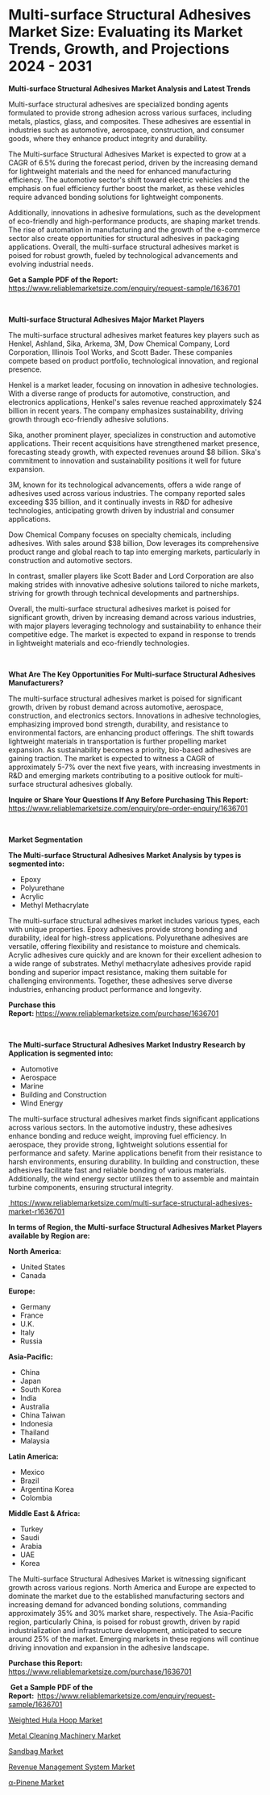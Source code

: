 <p><h1>Multi-surface Structural Adhesives Market Size: Evaluating its Market Trends, Growth, and Projections 2024 - 2031</h1></p><p><strong>Multi-surface Structural Adhesives Market Analysis and Latest Trends</strong></p>
<p><p>Multi-surface structural adhesives are specialized bonding agents formulated to provide strong adhesion across various surfaces, including metals, plastics, glass, and composites. These adhesives are essential in industries such as automotive, aerospace, construction, and consumer goods, where they enhance product integrity and durability. </p><p>The Multi-surface Structural Adhesives Market is expected to grow at a CAGR of 6.5% during the forecast period, driven by the increasing demand for lightweight materials and the need for enhanced manufacturing efficiency. The automotive sector's shift toward electric vehicles and the emphasis on fuel efficiency further boost the market, as these vehicles require advanced bonding solutions for lightweight components. </p><p>Additionally, innovations in adhesive formulations, such as the development of eco-friendly and high-performance products, are shaping market trends. The rise of automation in manufacturing and the growth of the e-commerce sector also create opportunities for structural adhesives in packaging applications. Overall, the multi-surface structural adhesives market is poised for robust growth, fueled by technological advancements and evolving industrial needs.</p></p>
<p><strong>Get a Sample PDF of the Report:&nbsp;</strong> <a href="https://www.reliablemarketsize.com/enquiry/request-sample/1636701">https://www.reliablemarketsize.com/enquiry/request-sample/1636701</a></p>
<p>&nbsp;</p>
<p><strong>Multi-surface Structural Adhesives Major Market Players</strong></p>
<p><p>The multi-surface structural adhesives market features key players such as Henkel, Ashland, Sika, Arkema, 3M, Dow Chemical Company, Lord Corporation, Illinois Tool Works, and Scott Bader. These companies compete based on product portfolio, technological innovation, and regional presence.</p><p>Henkel is a market leader, focusing on innovation in adhesive technologies. With a diverse range of products for automotive, construction, and electronics applications, Henkel's sales revenue reached approximately $24 billion in recent years. The company emphasizes sustainability, driving growth through eco-friendly adhesive solutions.</p><p>Sika, another prominent player, specializes in construction and automotive applications. Their recent acquisitions have strengthened market presence, forecasting steady growth, with expected revenues around $8 billion. Sika's commitment to innovation and sustainability positions it well for future expansion.</p><p>3M, known for its technological advancements, offers a wide range of adhesives used across various industries. The company reported sales exceeding $35 billion, and it continually invests in R&D for adhesive technologies, anticipating growth driven by industrial and consumer applications.</p><p>Dow Chemical Company focuses on specialty chemicals, including adhesives. With sales around $38 billion, Dow leverages its comprehensive product range and global reach to tap into emerging markets, particularly in construction and automotive sectors.</p><p>In contrast, smaller players like Scott Bader and Lord Corporation are also making strides with innovative adhesive solutions tailored to niche markets, striving for growth through technical developments and partnerships.</p><p>Overall, the multi-surface structural adhesives market is poised for significant growth, driven by increasing demand across various industries, with major players leveraging technology and sustainability to enhance their competitive edge. The market is expected to expand in response to trends in lightweight materials and eco-friendly technologies.</p></p>
<p>&nbsp;</p>
<p><strong>What Are The Key Opportunities For Multi-surface Structural Adhesives Manufacturers?</strong></p>
<p><p>The multi-surface structural adhesives market is poised for significant growth, driven by robust demand across automotive, aerospace, construction, and electronics sectors. Innovations in adhesive technologies, emphasizing improved bond strength, durability, and resistance to environmental factors, are enhancing product offerings. The shift towards lightweight materials in transportation is further propelling market expansion. As sustainability becomes a priority, bio-based adhesives are gaining traction. The market is expected to witness a CAGR of approximately 5-7% over the next five years, with increasing investments in R&D and emerging markets contributing to a positive outlook for multi-surface structural adhesives globally.</p></p>
<p><strong>Inquire or Share Your Questions If Any Before Purchasing This Report:</strong> <a href="https://www.reliablemarketsize.com/enquiry/pre-order-enquiry/1636701">https://www.reliablemarketsize.com/enquiry/pre-order-enquiry/1636701</a></p>
<p>&nbsp;</p>
<p><strong>Market Segmentation</strong></p>
<p><strong>The Multi-surface Structural Adhesives Market Analysis by types is segmented into:</strong></p>
<p><ul><li>Epoxy</li><li>Polyurethane</li><li>Acrylic</li><li>Methyl Methacrylate</li></ul></p>
<p><p>The multi-surface structural adhesives market includes various types, each with unique properties. Epoxy adhesives provide strong bonding and durability, ideal for high-stress applications. Polyurethane adhesives are versatile, offering flexibility and resistance to moisture and chemicals. Acrylic adhesives cure quickly and are known for their excellent adhesion to a wide range of substrates. Methyl methacrylate adhesives provide rapid bonding and superior impact resistance, making them suitable for challenging environments. Together, these adhesives serve diverse industries, enhancing product performance and longevity.</p></p>
<p><strong>Purchase this Report:&nbsp;</strong><a href="https://www.reliablemarketsize.com/purchase/1636701">https://www.reliablemarketsize.com/purchase/1636701</a></p>
<p>&nbsp;</p>
<p><strong>The Multi-surface Structural Adhesives Market Industry Research by Application is segmented into:</strong></p>
<p><ul><li>Automotive</li><li>Aerospace</li><li>Marine</li><li>Building and Construction</li><li>Wind Energy</li></ul></p>
<p><p>The multi-surface structural adhesives market finds significant applications across various sectors. In the automotive industry, these adhesives enhance bonding and reduce weight, improving fuel efficiency. In aerospace, they provide strong, lightweight solutions essential for performance and safety. Marine applications benefit from their resistance to harsh environments, ensuring durability. In building and construction, these adhesives facilitate fast and reliable bonding of various materials. Additionally, the wind energy sector utilizes them to assemble and maintain turbine components, ensuring structural integrity.</p></p>
<p><a href="https://www.reliablemarketsize.com/multi-surface-structural-adhesives-market-r1636701">&nbsp;https://www.reliablemarketsize.com/multi-surface-structural-adhesives-market-r1636701</a></p>
<p><strong>In terms of Region, the Multi-surface Structural Adhesives Market Players available by Region are:</strong></p>
<p>
    <p> <strong> North America: </strong>
        <ul>
            <li>United States</li>
            <li>Canada</li>
        </ul>
        </p> 
    <p> <strong> Europe: </strong>
        <ul>
            <li>Germany</li>
            <li>France</li>
            <li>U.K.</li>
            <li>Italy</li>
            <li>Russia</li>
        </ul>
        </p> 
    <p> <strong> Asia-Pacific: </strong>
        <ul>
            <li>China</li>
            <li>Japan</li>
            <li>South Korea</li>
            <li>India</li>
            <li>Australia</li>
            <li>China Taiwan</li>
            <li>Indonesia</li>
            <li>Thailand</li>
            <li>Malaysia</li>
        </ul>
        </p> 
    <p> <strong> Latin America: </strong>
        <ul>
            <li>Mexico</li>
            <li>Brazil</li>
            <li>Argentina Korea</li>
            <li>Colombia</li>
        </ul>
        </p> 
    <p> <strong> Middle East & Africa: </strong>
        <ul>
            <li>Turkey</li>
            <li>Saudi</li>
            <li>Arabia</li>
            <li>UAE</li>
            <li>Korea</li>
        </ul>
    </p>
    </p>
<p><p>The Multi-surface Structural Adhesives Market is witnessing significant growth across various regions. North America and Europe are expected to dominate the market due to the established manufacturing sectors and increasing demand for advanced bonding solutions, commanding approximately 35% and 30% market share, respectively. The Asia-Pacific region, particularly China, is poised for robust growth, driven by rapid industrialization and infrastructure development, anticipated to secure around 25% of the market. Emerging markets in these regions will continue driving innovation and expansion in the adhesive landscape.</p></p>
<p><strong>Purchase this Report: </strong><a href="https://www.reliablemarketsize.com/purchase/1636701">https://www.reliablemarketsize.com/purchase/1636701</a></p>
<p>&nbsp;<strong>Get a Sample PDF of the Report:&nbsp;&nbsp;</strong><a href="https://www.reliablemarketsize.com/enquiry/request-sample/1636701">https://www.reliablemarketsize.com/enquiry/request-sample/1636701</a></p>
<p><strong></strong></p>
<p><p><a href="https://issuu.com/reportprime-2/docs/weighted-hula-hoop-market-size-2030_5921b4a8cb351a">Weighted Hula Hoop Market</a></p><p><a href="https://medium.com/@cierrahayes74/metal-cleaning-machinery-market-trends-and-analysis-opportunities-and-challenges-for-future-7f42c2ec3118">Metal Cleaning Machinery Market</a></p><p><a href="https://www.linkedin.com/pulse/global-sandbag-industry-types-applications-market-players-hstje?trackingId=XvfcEtSQQ8ufFtWmFpAieQ%3D%3D">Sandbag Market</a></p><p><a href="https://www.linkedin.com/pulse/global-revenue-management-system-industry-research-report-qiahf?trackingId=r%2BPOgjtxRqeH4cvrfas%2FFQ%3D%3D">Revenue Management System Market</a></p><p><a href="https://medium.com/@nargishussain12/global-perspectives-on-%CE%B1-pinene-market-trends-and-forecast-2024-2031-f62447529b39">α-Pinene Market</a></p></p>